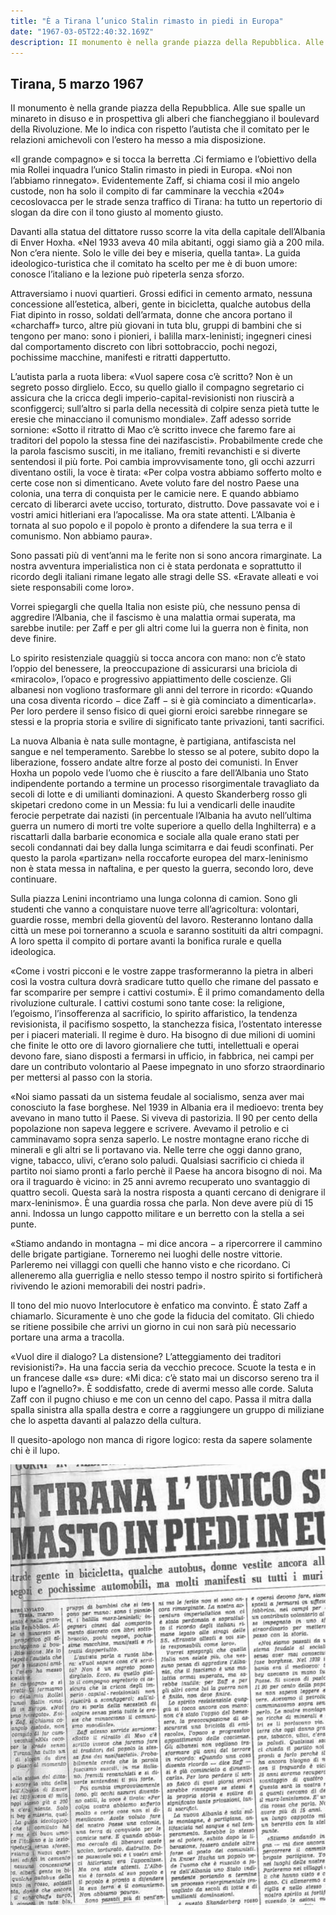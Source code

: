 ```yaml
---
title: "È a Tirana l’unico Stalin rimasto in piedi in Europa"
date: "1967-03-05T22:40:32.169Z"
description: II monumento è nella grande piazza della Repubblica. Alle sue spalle un minareto in disuso e in prospettiva gli alberi che fiancheggiano il boulevard della Rivoluzione. Me lo indica con rispetto l’autista che il comitato per le relazioni amichevoli con l’estero ha messo a mia disposizione
---
```


## Tirana, 5 marzo 1967


II monumento è nella grande piazza della Repubblica. Alle sue spalle un minareto in disuso e in prospettiva gli alberi che fiancheggiano il boulevard della Rivoluzione. Me lo indica con rispetto l’autista che il comitato per le relazioni amichevoli con l’estero ha messo a mia disposizione.


«Il grande compagno» e si tocca la berretta .Ci fermiamo e l’obiettivo della mia Rollei inquadra l’unico Stalin rimasto in piedi in Europa. «Noi non l’abbiamo rinnegato». Evidentemente Zaff, si chiama cosi il mio angelo custode, non ha solo il compito di far camminare la vecchia «204» cecoslovacca per le strade senza traffico di Tirana: ha tutto un repertorio di slogan da dire con il tono giusto al momento giusto.


Davanti alla statua del dittatore russo scorre la vita della capitale dell’Albania di Enver Hoxha. «Nel 1933 aveva 40 mila abitanti, oggi siamo già a 200 mila. Non c’era niente. Solo le ville dei bey e miseria, quella tanta». La guida ideologico-turistica che il comitato ha scelto per me è di buon umore: conosce l’italiano e la lezione può ripeterla senza sforzo.


Attraversiamo i nuovi quartieri. Grossi edifici in cemento armato, nessuna concessione all’estetica, alberi, gente in bicicletta, qualche autobus della Fiat dipinto in rosso, soldati dell’armata, donne che ancora portano il «charchaff» turco, altre più giovani in tuta blu, gruppi di bambini che si tengono per mano: sono i pionieri, i balilla marx-leninisti; ingegneri cinesi dal comportamento discreto con libri sottobraccio, pochi negozi, pochissime macchine, manifesti e ritratti dappertutto.


L’autista parla a ruota libera: «Vuol sapere cosa c’è scritto? Non è un segreto posso dirglielo. Ecco, su quello giallo il compagno segretario ci assicura che la cricca degli imperio-capital-revisionisti non riuscirà a sconfiggerci; sull’altro si parla della necessità di colpire senza pietà tutte le eresie che minacciano il comunismo mondiale». Zaff adesso sorride sornione: «Sotto il ritratto di Mao c’è scritto invece che faremo fare ai traditori del popolo la stessa fine dei nazifascisti». Probabilmente crede che la parola fascismo susciti, in me italiano, fremiti revanchisti e si diverte sentendosi il più forte. Poi cambia improvvisamente tono, gli occhi azzurri diventano ostili, la voce è tirata: «Per colpa vostra abbiamo sofferto molto e certe cose non si dimenticano. Avete voluto fare del nostro Paese una colonia, una terra di conquista per le camicie nere. E quando abbiamo cercato di liberarci avete ucciso, torturato, distrutto. Dove passavate voi e i vostri amici hitleriani era l’apocalisse. Ma ora state attenti. L’Albania è tornata al suo popolo e il popolo è pronto a difendere la sua terra e il comunismo. Non abbiamo paura».


Sono passati più di vent’anni ma le ferite non si sono ancora rimarginate. La nostra avventura imperialistica non ci è stata perdonata e soprattutto il ricordo degli italiani rimane legato alle stragi delle SS. «Eravate alleati e voi siete responsabili come loro».


Vorrei spiegargli che quella Italia non esiste più, che nessuno pensa di
aggredire l’Albania, che il fascismo è una malattia ormai superata, ma sarebbe inutile: per Zaff e per gli altri come lui la guerra non è finita, non deve finire.


Lo spirito resistenziale quaggiù si tocca ancora con mano: non c’è stato l’oppio del benessere, la preoccupazione di assicurarsi una briciola di «miracolo», l’opaco e progressivo appiattimento delle coscienze. Gli albanesi non vogliono trasformare gli anni del terrore in ricordo: «Quando una cosa diventa ricordo − dice Zaff − si è già cominciato a dimenticarla». Per loro perdere il senso fisico di quei giorni eroici sarebbe rinnegare se stessi e la propria storia e svilire di significato tante privazioni, tanti sacrifici.


La nuova Albania è nata sulle montagne, è partigiana, antifascista nel sangue e nel temperamento. Sarebbe lo stesso se al potere, subito dopo la liberazione, fossero andate altre forze al posto dei comunisti. In Enver Hoxha un popolo vede l’uomo che è riuscito a fare dell’Albania uno Stato indipendente portando a termine un processo risorgimentale travagliato da secoli di lotte e di umilianti dominazioni. A questo Skanderberg rosso gli skipetari credono come in un Messia: fu lui a vendicarli delle inaudite ferocie perpetrate dai nazisti (in percentuale l’Albania ha avuto nell’ultima guerra un numero di morti tre volte superiore a quello della Inghilterra) e a riscattarli dalla barbarie economica e sociale alla quale erano stati per secoli condannati dai bey dalla lunga scimitarra e dai feudi sconfinati. Per questo la parola «partizan» nella roccaforte europea del marx-leninismo non è stata messa in naftalina, e per questo la guerra, secondo loro, deve continuare.


Sulla piazza Lenini incontriamo una lunga colonna di camion. Sono gli studenti che vanno a conquistare nuove terre all’agricoltura: volontari, guardie rosse, membri della gioventù del lavoro. Resteranno lontano dalla città un mese poi torneranno a scuola e saranno sostituiti da altri compagni. A loro spetta il compito di portare avanti la bonifica rurale e quella ideologica.


«Come i vostri picconi e le vostre zappe trasformeranno la pietra in alberi così la vostra cultura dovrà sradicare tutto quello che rimane del passato e far scomparire per sempre i cattivi costumi». È il primo comandamento della rivoluzione culturale. I cattivi costumi sono tante cose: la religione, l’egoismo, l’insofferenza al sacrificio, lo spirito affaristico, la tendenza revisionista, il pacifismo sospetto, la stanchezza fisica, l’ostentato interesse per i piaceri materiali. Il regime è duro. Ha bisogno di due milioni di uomini che finite le otto ore di lavoro giornaliere che tutti, intellettuali e operai devono fare, siano disposti a fermarsi in ufficio, in fabbrica, nei campi per dare un contributo volontario al Paese impegnato in uno sforzo straordinario per mettersi al passo con la storia.


«Noi siamo passati da un sistema feudale al socialismo, senza aver mai conosciuto la fase borghese. Nel 1939 in Albania era il medioevo: trenta bey avevano in mano tutto il Paese. Si viveva di pastorizia. Il 90 per cento della popolazione non sapeva leggere e scrivere. Avevamo il petrolio e ci camminavamo sopra senza saperlo. Le nostre montagne erano ricche di minerali e gli altri se li portavano via. Nelle terre che oggi danno grano, vigne, tabacco, ulivi, c’erano solo paludi. Qualsiasi sacrificio ci chieda il partito noi siamo pronti a farlo perchè il Paese ha ancora bisogno di noi. Ma ora il traguardo è vicino: in 25 anni avremo recuperato uno svantaggio di quattro secoli. Questa sarà la nostra risposta a quanti cercano di denigrare il marx-leninismo». È una guardia rossa che parla. Non deve avere più di 15 anni. Indossa un lungo cappotto militare e un berretto
con la stella a sei punte.


«Stiamo andando in montagna − mi dice ancora − a ripercorrere il cammino delle brigate partigiane. Torneremo nei luoghi delle nostre vittorie. Parleremo nei villaggi con quelli che hanno visto e che ricordano. Ci alleneremo alla guerriglia e nello stesso tempo il nostro spirito si fortificherà rivivendo le azioni memorabili dei nostri padri».


Il tono del mio nuovo Interlocutore è enfatico ma convinto. È stato Zaff a chiamarlo. Sicuramente è uno che gode la fiducia del comitato. Gli chiedo se ritiene possibile che arrivi un giorno in cui non sarà più necessario portare una arma a tracolla.


«Vuol dire il dialogo? La distensione? L’atteggiamento dei traditori revisionisti?». Ha una faccia seria da vecchio precoce. Scuote la testa e in un francese dalle «s» dure: «Mi dica: c’è stato mai un discorso sereno tra il lupo e l’agnello?». È soddisfatto, crede di avermi messo alle corde. Saluta Zaff con il pugno chiuso e me con un cenno del capo. Passa il mitra dalla spalla sinistra alla spalla destra e corre a raggiungere un gruppo di miliziane che lo aspetta davanti al palazzo della cultura.


Il quesito-apologo non manca di rigore logico: resta da sapere solamente chi è il lupo.

![albaniaUnico](./albaniaUnico.png)